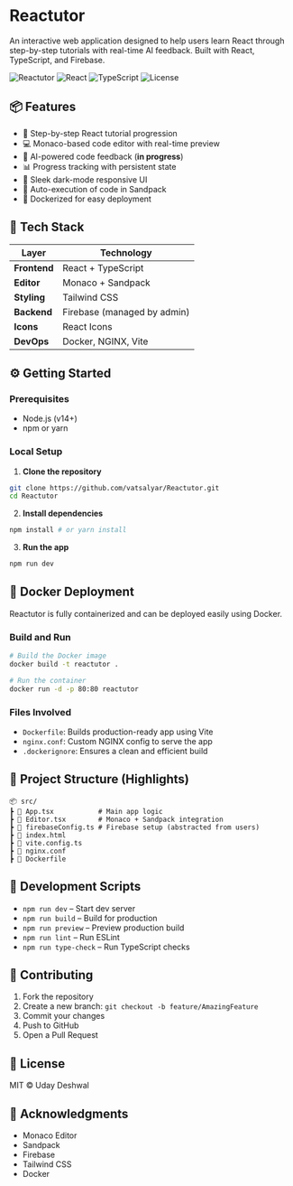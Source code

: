 # Reactutor

An interactive web application designed to help users learn React through step-by-step tutorials with real-time AI feedback. Built with React, TypeScript, and Firebase.

![Reactutor](https://img.shields.io/badge/Reactutor-Learning%20Platform-blue)
![React](https://img.shields.io/badge/React-v18-blue)
![TypeScript](https://img.shields.io/badge/TypeScript-v4-blue)
![License](https://img.shields.io/badge/license-MIT-green)


## 📦 Features

* 🎯 Step-by-step React tutorial progression
* 💻 Monaco-based code editor with real-time preview
* 🤖 AI-powered code feedback (**in progress**)
* 📊 Progress tracking with persistent state
* 🎨 Sleek dark-mode responsive UI
* 🔄 Auto-execution of code in Sandpack
* 🐳 Dockerized for easy deployment

## 🧰 Tech Stack

| Layer | Technology |
|-------|------------|
| **Frontend** | React + TypeScript |
| **Editor** | Monaco + Sandpack |
| **Styling** | Tailwind CSS |
| **Backend** | Firebase (managed by admin) |
| **Icons** | React Icons |
| **DevOps** | Docker, NGINX, Vite |

## ⚙️ Getting Started

### Prerequisites

* Node.js (v14+)
* npm or yarn

### Local Setup

1. **Clone the repository**

```bash
git clone https://github.com/vatsalyar/Reactutor.git
cd Reactutor
```

2. **Install dependencies**

```bash
npm install # or yarn install
```

3. **Run the app**

```bash
npm run dev
```

## 🐳 Docker Deployment

Reactutor is fully containerized and can be deployed easily using Docker.

### Build and Run

```bash
# Build the Docker image
docker build -t reactutor .

# Run the container
docker run -d -p 80:80 reactutor
```

### Files Involved

* `Dockerfile`: Builds production-ready app using Vite
* `nginx.conf`: Custom NGINX config to serve the app
* `.dockerignore`: Ensures a clean and efficient build

## 📁 Project Structure (Highlights)

```
📦 src/
┣ 📜 App.tsx           # Main app logic
┣ 📜 Editor.tsx        # Monaco + Sandpack integration
┣ 📜 firebaseConfig.ts # Firebase setup (abstracted from users)
┣ 📜 index.html
┣ 📜 vite.config.ts
┣ 📜 nginx.conf
┣ 📜 Dockerfile
```

## 🧪 Development Scripts

* `npm run dev` – Start dev server
* `npm run build` – Build for production
* `npm run preview` – Preview production build
* `npm run lint` – Run ESLint
* `npm run type-check` – Run TypeScript checks

## 🤝 Contributing

1. Fork the repository
2. Create a new branch: `git checkout -b feature/AmazingFeature`
3. Commit your changes
4. Push to GitHub
5. Open a Pull Request

## 📄 License

MIT © Uday Deshwal

## 🙏 Acknowledgments

* Monaco Editor
* Sandpack
* Firebase
* Tailwind CSS
* Docker
